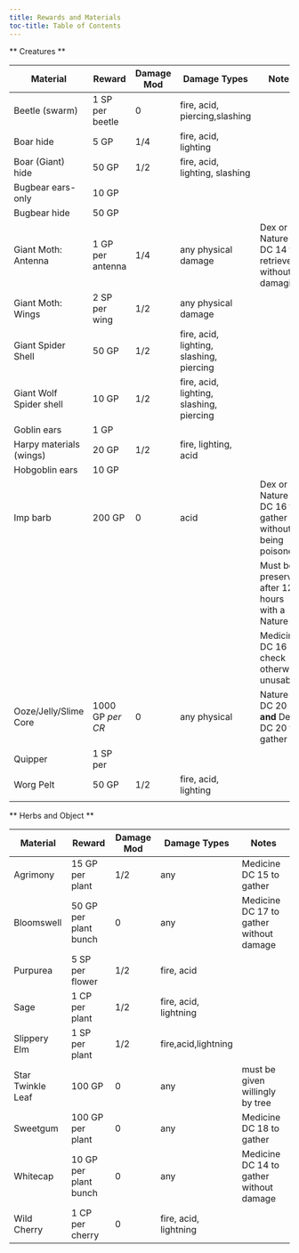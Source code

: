```yaml
---
title: Rewards and Materials
toc-title: Table of Contents
---
```


** Creatures **

| Material                | Reward           | Damage Mod | Damage Types                             | Notes                                                |
|-------------------------|------------------|------------|------------------------------------------|------------------------------------------------------|
| Beetle (swarm)          | 1 SP per beetle  | 0          | fire, acid, piercing,slashing            |                                                      |
| Boar hide               | 5 GP             | 1/4        | fire, acid, lighting                     |                                                      |
| Boar (Giant) hide       | 50 GP            | 1/2        | fire, acid, lighting, slashing           |                                                      |
| Bugbear ears-only       | 10 GP            |            |                                          |                                                      |
| Bugbear hide            | 50 GP            |            |                                          |                                                      |
| Giant Moth: Antenna     | 1 GP per antenna | 1/4        | any physical damage                      | Dex or Nature DC 14 to retrieve without damaging     |
| Giant Moth: Wings       | 2 SP per wing    | 1/2        | any physical damage                      |                                                      |
| Giant Spider Shell      | 50 GP            | 1/2        | fire, acid, lighting, slashing, piercing |                                                      |
| Giant Wolf Spider shell | 10 GP            | 1/2        | fire, acid, lighting, slashing, piercing |                                                      |
| Goblin ears             | 1 GP             |            |                                          |                                                      |
| Harpy materials (wings) | 20 GP            | 1/2        | fire, lighting, acid                     |                                                      |
| Hobgoblin ears          | 10 GP            |            |                                          |                                                      |
| Imp barb                | 200 GP           | 0          | acid                                     | Dex or Nature DC 16 to gather without being poisoned |
|                         |                  |            |                                          | Must be preserved after 12 hours with a Nature or    |
|                         |                  |            |                                          | Medicine DC 16 check otherwise unusable              |
| Ooze/Jelly/Slime Core   | 1000 GP *per CR* | 0          | any physical                             | Nature DC 20 **and** Dex DC 20 to gather             |
| Quipper                 | 1 SP per         |            |                                          |                                                      |
| Worg Pelt               | 50 GP            | 1/2        | fire, acid, lighting                     |                                                      |
|                         |                  |            |                                          |                                                      |



** Herbs and Object **

| Material          | Reward                | Damage Mod | Damage Types          | Notes                                   |
|-------------------|-----------------------|------------|-----------------------|-----------------------------------------|
| Agrimony          | 15 GP per plant       | 1/2        | any                   | Medicine DC 15 to gather                |
| Bloomswell        | 50 GP per plant bunch | 0          | any                   | Medicine DC 17 to gather without damage |
| Purpurea          | 5 SP per flower       | 1/2        | fire, acid            |                                         |
| Sage              | 1 CP per plant        | 1/2        | fire, acid, lightning |                                         |
| Slippery Elm      | 1 SP per plant        | 1/2        | fire,acid,lightning   |                                         |
| Star Twinkle Leaf | 100 GP                | 0          | any                   | must be given willingly by tree         |
| Sweetgum          | 100 GP per plant      | 0          | any                   | Medicine DC 18 to gather                |
| Whitecap          | 10 GP per plant bunch | 0          | any                   | Medicine DC 14 to gather without damage |
| Wild Cherry       | 1 CP per cherry       | 0          | fire, acid, lightning |                                         |
